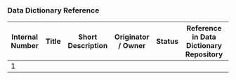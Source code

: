 
### Data Dictionary Reference
| Internal Number | Title | Short Description | Originator / Owner | Status | Reference in Data Dictionary Repository | Issue |
| ---- | ---- | ---- | ---- | ---- | ---- | ---- |
| 1 | | | | | |
